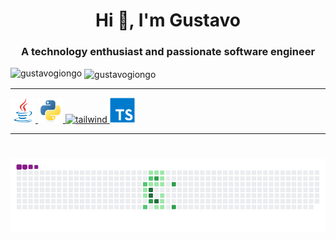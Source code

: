 <h1 align="center">Hi 👋, I'm Gustavo</h1>
<h3 align="center">A technology enthusiast and passionate software engineer</h3>

<p><img align="left" src="https://github-readme-stats.vercel.app/api/top-langs?username=gustavogiongo&show_icons=true&locale=en&layout=compact&theme=dracula" alt="gustavogiongo" /></p>

<p>&nbsp;<img align="center" src="https://github-readme-stats.vercel.app/api?username=gustavogiongo&show_icons=true&locale=en&theme=dracula&layout=compac" alt="gustavogiongo" /></p>

---
<p align="left"> <a href="https://www.java.com" target="_blank" rel="noreferrer"> <img src="https://raw.githubusercontent.com/devicons/devicon/master/icons/java/java-original.svg" alt="java" width="40" height="40"/> </a> <a href="https://www.python.org" target="_blank" rel="noreferrer"> <img src="https://raw.githubusercontent.com/devicons/devicon/master/icons/python/python-original.svg" alt="python" width="40" height="40"/> </a> <a href="https://tailwindcss.com/" target="_blank" rel="noreferrer"> <img src="https://www.vectorlogo.zone/logos/tailwindcss/tailwindcss-icon.svg" alt="tailwind" width="40" height="40"/> </a> <a href="https://www.typescriptlang.org/" target="_blank" rel="noreferrer"> <img src="https://raw.githubusercontent.com/devicons/devicon/master/icons/typescript/typescript-original.svg" alt="typescript" width="40" height="40"/> </a> </p>




---
# ![snake gif](https://github.com/GustavoGiongo/GustavoGiongo/blob/output/github-contribution-grid-snake.gif)
